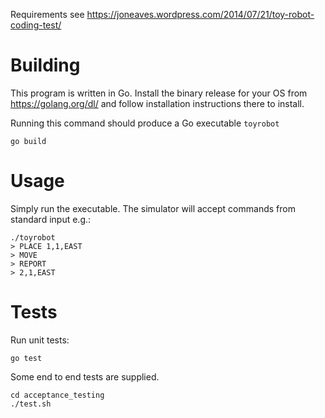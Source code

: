 Requirements see https://joneaves.wordpress.com/2014/07/21/toy-robot-coding-test/

# Building

This program is written in Go. Install the binary release for your OS from https://golang.org/dl/ and follow installation instructions there to install.

Running this command should produce a Go executable `toyrobot`
```
go build
```

# Usage

Simply run the executable.  The simulator will accept commands from standard input e.g.:
```
./toyrobot
> PLACE 1,1,EAST
> MOVE
> REPORT
> 2,1,EAST 
```

# Tests

Run unit tests:
```
go test
```

Some end to end tests are supplied.
```
cd acceptance_testing
./test.sh
```
